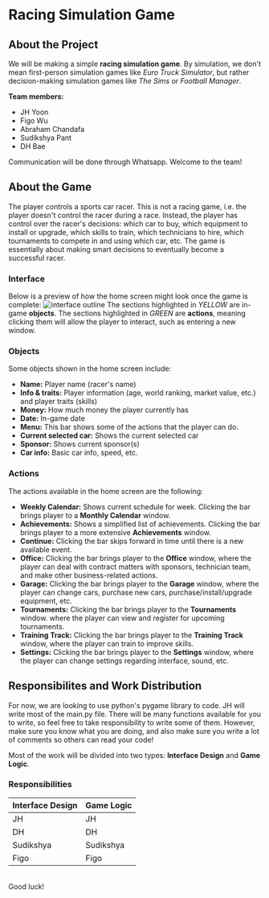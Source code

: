 # Racing Simulation Game

## About the Project

We will be making a simple **racing simulation game**. By simulation, we don't mean first-person simulation games like _Euro Truck Simulator_, but rather decision-making simulation games like _The Sims_ or _Football Manager_.
<br>

**Team members:**
- JH Yoon
- Figo Wu
- Abraham Chandafa
- Sudikshya Pant
- DH Bae

Communication will be done through Whatsapp. Welcome to the team!
<br>

## About the Game
The player controls a sports car racer. This is not a racing game, i.e. the player doesn't control the racer during a race. Instead, the player has control over the racer's decisions: which car to buy, which equipment to install or upgrade, which skills to train, which technicians to hire, which tournaments to compete in and using which car, etc. The game is essentially about making smart decisions to eventually become a successful racer.

### Interface
Below is a preview of how the home screen might look once the game is complete:
![interface outline](https://github.com/jhyoon00/SJC_RacingSimulation/assets/77221627/ada529c2-031f-470e-acc0-20148cde1393)
The sections highlighted in _YELLOW_ are in-game **objects**. The sections highlighted in _GREEN_ are **actions**, meaning clicking them will allow the player to interact, such as entering a new window.

### Objects
Some objects shown in the home screen include:
- **Name:** Player name (racer's name)
- **Info & traits:** Player information (age, world ranking, market value, etc.) and player traits (skills)
- **Money:** How much money the player currently has
- **Date:** In-game date
- **Menu:** This bar shows some of the actions that the player can do.
- **Current selected car:** Shows the current selected car
- **Sponsor:** Shows current sponsor(s)
- **Car info:** Basic car info, speed, etc.

### Actions
The actions available in the home screen are the following:
- **Weekly Calendar:** Shows current schedule for week. Clicking the bar brings player to a **Monthly Calendar** window.
- **Achievements:** Shows a simplified list of achievements. Clicking the bar brings player to a more extensive **Achievements** window.
- **Continue:** Clicking the bar skips forward in time until there is a new available event.
- **Office:** Clicking the bar brings player to the **Office** window, where the player can deal with contract matters with sponsors, technician team, and make other business-related actions.
- **Garage:** Clicking the bar brings player to the **Garage** window, where the player can change cars, purchase new cars, purchase/install/upgrade equipment, etc.
- **Tournaments:** Clicking the bar brings player to the **Tournaments** window. where the player can view and register for upcoming tournaments.
- **Training Track:** Clicking the bar brings player to the **Training Track** window, where the player can train to improve skills.
- **Settings:** Clicking the bar brings player to the **Settings** window, where the player can change settings regarding interface, sound, etc.
    
## Responsibilites and Work Distribution
For now, we are looking to use python's pygame library to code. JH will write most of the main.py file. There will be many functions available for you to write, so feel free to take responsibility to write some of them. However, make sure you know what you are doing, and also make sure you write a lot of comments so others can read your code! <br>

Most of the work will be divided into two types: **Interface Design** and **Game Logic**. <br>
### Responsibilities
| Interface Design | Game Logic |
| -------- | -------- |
| JH | JH |
| DH | DH |
| Sudikshya | Sudikshya |
| Figo | Figo |

<br>
Good luck!
